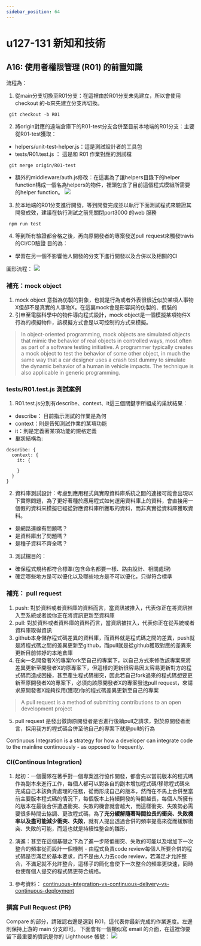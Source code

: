 ```yaml
---
sidebar_position: 64
---
```


# u127-131 新知和技術  


## A16: 使用者權限管理 (R01) 的前置知識
流程為：
 1. 從main分支切換至R01分支：在這裡由於R01分支未先建立，所以會使用checkout 的-b來先建立分支再切換。
 ```
  git checkout -b R01
 ```
 2. 將origin對應的遠端倉庫下的R01-test分支合併至目前本地端的R01分支：主要從R01-test獲取：
  - helpers/unit-test-helper.js：這是測試設計者的工具包
  - tests/R01.test.js ： 這是和 R01 作業對應的測試檔
 ```
  git merge origin/R01-test
 ```
  - 額外的middleware/auth.js修改：在這裏為了讓helpers目錄下的helper function構成一個名為helpers的物件，裡頭包含了目前這個程式模組所需要的helper function。
  ![](https://res.cloudinary.com/dqfxgtyoi/image/upload/v1643564364/blog/deployment/ExportedContentImage_00-3_pr93kh.png)
 3. 於本地端的R01分支進行開發，等到開發完成並以執行下面測試程式來驗證其開發成效，建議在執行測試之前先關閉port3000 的web 服務
 ```
  npm run test
 ```
 4. 等到所有驗證都合格之後，再向原開發者的專案發送pull request來觸發travis的CI/CD驗證
目的為：
  - 學習在另一個不影響他人開發的分支下進行開發以及合併以及相關的CI

圖形流程：
![](https://res.cloudinary.com/dqfxgtyoi/image/upload/v1643563327/blog/deployment/%E8%87%AA%E5%8B%95%E5%8C%96%E6%B8%AC%E8%A9%A6_fugrcg.png)



### 補充：mock object
1. mock object 意指為仿製的對象，也就是行為或者外表很很近似於某項人事物X但卻不是真實的人事物X。在這裏mock會是形容詞的仿製的、假裝的
2. 引申至電腦科學中的物件導向程式設計，mock object是一個模擬某項物件X行為的模擬物件，該模擬方式會是以可控制的方式來模擬。
> In object-oriented programming, mock objects are simulated objects that mimic the behavior of real objects in controlled ways, most often as part of a software testing initiative. A programmer typically creates a mock object to test the behavior of some other object, in much the same way that a car designer uses a crash test dummy to simulate the dynamic behavior of a human in vehicle impacts. The technique is also applicable in generic programming.




### tests/R01.test.js 測試案例
1. R01.test.js分別有describe、context、it這三個關鍵字所組成的巢狀結果：
  - describe： 目前指示測試的作業是為何
  - context：則是告知測試作業的某項功能
  - it：則是定義著某項功能的規格定義
  - 巢狀結構為:
  ```
  describe: {
    context: {
      it: {

      }
    }
  }
  ```
2. 資料庫測試設計：考慮到應用程式與實際資料庫系統之間的連接可能會出現以下實際問題，為了更好著種於應用程式如何運用資料庫上的資料，會直接用一個假的資料來模擬已經從對應資料庫所獲取的資料，而非真實從資料庫獲取資料。
  - 是網路連線有問題嗎？
  - 是資料庫出了問題嗎？
  - 是種子資料不齊全嗎？

3. 測試檔目的：
  - 確保程式規格都符合標準(包含命名都要一樣、路由設計、相關處理)
  - 確定哪些地方是可以優化以及哪些地方是不可以優化，只得符合標準
  


### 補充： pull request
1. push: 對於資料或者資料庫的資料而言，當資訊被推入，代表你正在將資訊推入至系統或者說你正在將資訊更新至資料庫
2. pull: 對於資料或者資料庫的資料而言，當資訊被拉入，代表你正在從系統或者資料庫取得資訊
3. github本身儲存程式碼差異的資料庫，而資料就是程式碼之間的差異，push就是將程式碼之間的差異更新至github，而pull就是從github獲取對應的差異來更新目前怵妤的本地倉庫
4. 在向一名開發者X的專案fork至自己的專案下，以自己方式來修改該專案來將差異更新至開發者X的原專案下，但這樣的更新很容易因太容易更新對方的程式碼而造成困擾，甚至產生程式碼衝突，因此若自己fork過來的程式碼想要更新至原開發者X的專案下，必須向該原開發者X的專案發送pull request，來請求原開發者X能夠採用(獲取)你的程式碼差異更新至自己的專案
> A pull request is a method of submitting contributions to an open development project

5. pull request 是發出徵詢原開發者是否進行後續pull之請求，對於原開發者而言，採用我方的程式碼合併至他自己的專案下就是pull的行為

 Continuous Integration is a strategy for how a developer can integrate code to the mainline continuously - as opposed to frequently.

 
### CI(Continous Integration)
1. 起初：一個團隊在著手對一個專案進行協作開發，都會先以當前版本的程式碼作為副本來進行工作，每個人都可以對各自的副本增加程式碼/移除程式碼來完成自己本該負責處理的任務，從而形成自己的版本，然而在不馬上合併至當前主要版本程式碼的情況下，每個版本上持續開發的時間越長，每個人所擁有的版本在最後合併遭遇衝突、失敗的機會就會越大，而這樣衝突、失敗勢必需要很多時間去協調、更改程式碼，為了**充分緩解隨著時間拉長的衝突、失敗機率以及盡可能減少衝突、失敗**，就有人提出透過合併的頻率提高來從而緩解衝突、失敗的可能，而這也就是持續性整合的雛形，

2. 演進：甚至在這個基礎之下為了進一步降低衝突、失敗的可能以及增加下一次整合的頻率從而設計一個機制 - 由程式負責code review每個人所要合併的程式碼是否滿足於基本要求，而不是由人力去code review，若滿足才允許整合，不滿足就不允許整合，這樣子的簡化會使下一次整合的頻率更快速，同時也使每個人提交的程式碼更符合規格。

3. 參考資料：
[continuous-integration-vs-continuous-delivery-vs-continuous-deployment](https://stackoverflow.com/questions/28608015/continuous-integration-vs-continuous-delivery-vs-continuous-deployment)


### 撰寫 Pull Request (PR)
Compare 的部分，請確認右邊是選到 R01，這代表你最新完成的作業進度。左邊則保持上游的 main 分支即可。
下面會有一個類似寫 email 的介面，在這裡你要留下最重要的資訊是你的 Lighthouse 帳號：
![](https://res.cloudinary.com/dqfxgtyoi/image/upload/v1643570277/blog/deployment/ExportedContentImage_07_umthit.png)